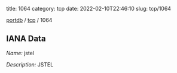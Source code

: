 title: 1064
category: tcp
date: 2022-02-10T22:46:10
slug: tcp/1064

[portdb](/) / [tcp](/category/tcp.html) / 1064


## IANA Data

_Name:_ jstel

_Description:_ JSTEL

